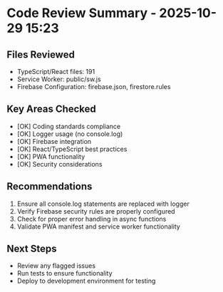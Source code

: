 ﻿# Code Review Summary - 2025-10-29 15:23

## Files Reviewed
- TypeScript/React files: 191
- Service Worker: public/sw.js
- Firebase Configuration: firebase.json, firestore.rules

## Key Areas Checked
- [OK] Coding standards compliance
- [OK] Logger usage (no console.log)
- [OK] Firebase integration
- [OK] React/TypeScript best practices
- [OK] PWA functionality
- [OK] Security considerations

## Recommendations
1. Ensure all console.log statements are replaced with logger
2. Verify Firebase security rules are properly configured
3. Check for proper error handling in async functions
4. Validate PWA manifest and service worker functionality

## Next Steps
- Review any flagged issues
- Run tests to ensure functionality
- Deploy to development environment for testing

